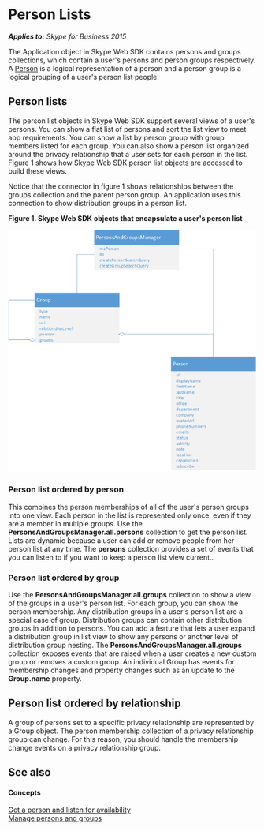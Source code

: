 
# Person Lists


 _**Applies to:** Skype for Business 2015_

The Application object in Skype Web SDK contains persons and groups collections, which contain a user's persons and person groups respectively. A [Person](http://officedev.github.io/skype-docs/Skype/WebSDK/model/api/interfaces/jcafe.person.html) is a logical representation of a person and a person group is a logical grouping of a user's person list people.


## Person lists

The person list objects in Skype Web SDK support several views of a user's persons. You can show a flat list of persons and sort the list view to meet app requirements. You can show a list by person group with group members listed for each group. You can also show a person list organized around the privacy relationship that a user sets for each person in the list. Figure 1 shows how Skype Web SDK person list objects are accessed to build these views. 

Notice that the connector in figure 1 shows relationships between the groups collection and the parent person group. An application uses this connection to show distribution groups in a person list. 


**Figure 1. Skype Web SDK objects that encapsulate a user's person list**

![SkypeWebSDK_PersonListObjectmodel](../images/1168c6b2-e49a-435c-9233-d5d1695ed605.png)
### Person list ordered by person

This combines the person memberships of all of the user's person groups into one view. Each person in the list is represented only once, even if they are a member in multiple groups. Use the  **PersonsAndGroupsManager.all.persons** collection to get the person list. Lists are dynamic because a user can add or remove people from her person list at any time. The **persons** collection provides a set of events that you can listen to if you want to keep a person list view current..


### Person list ordered by group

Use the  **PersonsAndGroupsManager.all.groups** collection to show a view of the groups in a user's person list. For each group, you can show the person membership. Any distribution groups in a user's person list are a special case of group. Distribution groups can contain other distribution groups in addition to persons. You can add a feature that lets a user expand a distribution group in list view to show any persons or another level of distribution group nesting. The **PersonsAndGroupsManager.all.groups** collection exposes events that are raised when a user creates a new custom group or removes a custom group. An individual Group has events for membership changes and property changes such as an update to the **Group.name** property.


## Person list ordered by relationship

A group of persons set to a specific privacy relationship are represented by a Group object. The person membership collection of a privacy relationship group can change. For this reason, you should handle the membership change events on a privacy relationship group. 


## See also


#### Concepts


[Get a person and listen for availability](ListenForAvailability.md)  
[Manage persons and groups](ManagePersonsAndGroups.md)
